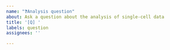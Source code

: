 ```yaml
---
name: "❓Analysis question"
about: Ask a question about the analysis of single-cell data
title: '[Q] '
labels: question
assignees: ''

---
```


<!-- Please search the previous issues for similar questions before opening a new issue. If there are similar previous issues, please reference them in your issue (https://help.github.com/en/github/writing-on-github/autolinked-references-and-urls) -->

<!-- Please clearly explain your question and include all relevant code. Please ensure that code is formatted correctly: https://help.github.com/en/github/writing-on-github/creating-and-highlighting-code-blocks -->
